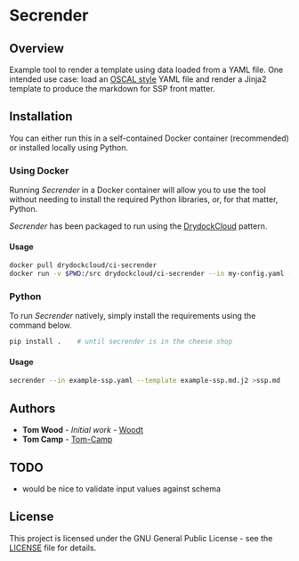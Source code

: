 # Secrender

## Overview

Example tool to render a template using data loaded from a YAML
file.  One intended use case: load an [OSCAL style](https://pages.nist.gov/OSCAL/documentation/schema/ssp/) YAML file and render
a Jinja2 template to produce the markdown for SSP front matter.

## Installation

You can either run this in a self-contained Docker container (recommended) or installed locally using Python.

### Using Docker

Running _Secrender_ in a Docker container will allow you to use the tool without needing to install the required Python libraries, or, for that matter, Python.

_Secrender_ has been packaged to run using the [DrydockCloud](https://github.com/CivicActions/drydock#what-is-the-drydock-pattern) pattern.

#### Usage

```bash
docker pull drydockcloud/ci-secrender
docker run -v $PWD:/src drydockcloud/ci-secrender --in my-config.yaml --template my-template.md.j2
```

### Python

To run _Secrender_ natively, simply install the requirements using the command below.

```bash
pip install .    # until secrender is in the cheese shop
```

#### Usage

```bash
secrender --in example-ssp.yaml --template example-ssp.md.j2 >ssp.md
```

## Authors

* **Tom Wood** - *Initial work* - [Woodt](https://github.com/woodt)
* **Tom Camp** - [Tom-Camp](https://github.com/Tom-Camp)

## TODO

* would be nice to validate input values against schema

## License

This project is licensed under the GNU General Public License - see the [LICENSE](LICENSE) file for details.



